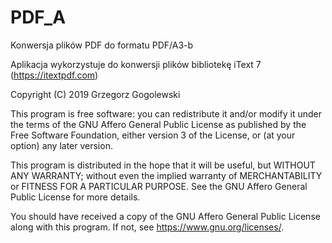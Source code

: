 # PDF_A
Konwersja plików PDF do formatu PDF/A3-b

Aplikacja wykorzystuje do konwersji plików bibliotekę iText 7 (https://itextpdf.com)

Copyright (C) 2019  Grzegorz Gogolewski

This program is free software: you can redistribute it and/or modify
it under the terms of the GNU Affero General Public License as published
by the Free Software Foundation, either version 3 of the License, or
(at your option) any later version.

This program is distributed in the hope that it will be useful,
but WITHOUT ANY WARRANTY; without even the implied warranty of
MERCHANTABILITY or FITNESS FOR A PARTICULAR PURPOSE.  See the
GNU Affero General Public License for more details.

You should have received a copy of the GNU Affero General Public License
along with this program.  If not, see <https://www.gnu.org/licenses/>.
